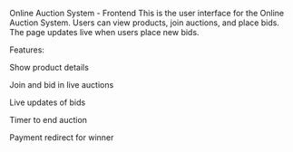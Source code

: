 Online Auction System - Frontend
This is the user interface for the Online Auction System. Users can view products, join auctions, and place bids. The page updates live when users place new bids.

Features:

Show product details

Join and bid in live auctions

Live updates of bids

Timer to end auction

Payment redirect for winner
